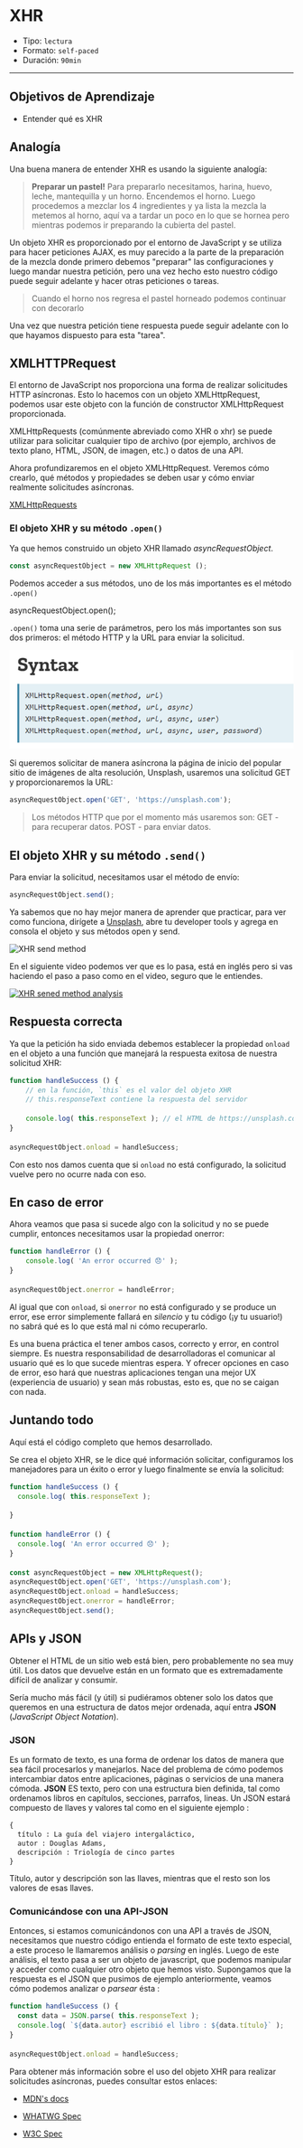 # XHR

- Tipo: `lectura`
- Formato: `self-paced`
- Duración: `90min`

***

## Objetivos de Aprendizaje

- Entender qué es XHR

## Analogía

Una buena manera de entender XHR es usando la siguiente analogía:

> **Preparar un pastel!**
> Para prepararlo necesitamos, harina, huevo, leche, mantequilla y un horno.
> Encendemos el horno. Luego procedemos a mezclar los 4 ingredientes y ya
> lista la mezcla la metemos al horno, aquí va a tardar un poco en lo que se
> hornea pero mientras podemos ir preparando la cubierta del pastel.

Un objeto XHR es proporcionado por el entorno de JavaScript y se utiliza para 
hacer peticiones AJAX, es muy parecido a la parte de la preparación de la mezcla
donde primero debemos "preparar" las configuraciones y luego mandar nuestra 
petición, pero una vez hecho esto nuestro código puede seguir adelante y hacer 
otras peticiones o tareas.

> Cuando el horno nos regresa el pastel horneado podemos continuar con
> decorarlo

Una vez que nuestra petición tiene respuesta puede seguir adelante con lo que 
hayamos dispuesto para esta "tarea".

## XMLHTTPRequest

El entorno de JavaScript nos proporciona una forma de realizar solicitudes
HTTP asíncronas. Esto lo hacemos con un objeto XMLHttpRequest, podemos usar
este objeto con la función de constructor XMLHttpRequest proporcionada.

XMLHttpRequests (comúnmente abreviado como XHR o xhr) se puede utilizar para
solicitar cualquier tipo de archivo (por ejemplo, archivos de texto plano,
HTML, JSON, de imagen, etc.) o datos de una API.

Ahora profundizaremos en el objeto XMLHttpRequest. Veremos cómo crearlo, qué
métodos y propiedades se deben usar y cómo enviar realmente solicitudes
asíncronas.

[XMLHttpRequests](https://www.youtube.com/watch?v=nz9S3uZE_dM)

### El objeto XHR y su método `.open()`

Ya que hemos construido un objeto XHR llamado _asyncRequestObject_.

```javascript
const asyncRequestObject = new XMLHttpRequest ();
```

Podemos acceder a sus métodos, uno de los más importantes es el método `.open()`

asyncRequestObject.open();

`.open()` toma una serie de parámetros, pero los más importantes son sus dos 
primeros: el método HTTP y la URL para enviar la solicitud.

![sintax-open](https://github.com/AnaSalazar/curricula-js/blob/ivandevp-06-spa/06-spa/02-asynchronous-js-request/04-xhr/sintax_open.png?raw=true)

Si queremos solicitar de manera asíncrona la página de inicio del popular sitio 
de imágenes de alta resolución, Unsplash, usaremos una solicitud GET y 
proporcionaremos la URL:

```javascript
asyncRequestObject.open('GET', 'https://unsplash.com');
```

> Los métodos HTTP que por el momento más usaremos son:
> GET - para recuperar datos.
> POST - para enviar datos.

## El objeto XHR y su método `.send()`

Para enviar la solicitud, necesitamos usar el método de envío:

```javascript
asyncRequestObject.send();
```

Ya sabemos que no hay mejor manera de aprender que practicar, para ver como
funciona, dirígete a [Unsplash](https://unsplash.com), abre tu developer tools
y agrega en consola el objeto y sus métodos open y send.

![XHR send method](https://d17h27t6h515a5.cloudfront.net/topher/2017/August/59938614_ud109-l1-send-xhr-request-1/ud109-l1-send-xhr-request-1.gif)

En el siguiente video podemos ver que es lo pasa, está en inglés pero si vas
haciendo el paso a paso como en el video, seguro que le entiendes.

[![XHR sened method analysis](https://img.youtube.com/vi/m9C0LJoWhOE/0.jpg)](https://youtu.be/m9C0LJoWhOE)

## Respuesta correcta

Ya que la petición ha sido enviada debemos establecer la propiedad `onload` en
el objeto a una función que manejará la respuesta exitosa de nuestra solicitud
XHR:

```javascript
function handleSuccess () {
    // en la función, `this` es el valor del objeto XHR
    // this.responseText contiene la respuesta del servidor

    console.log( this.responseText ); // el HTML de https://unsplash.com/
}

asyncRequestObject.onload = handleSuccess;
```

Con esto nos damos cuenta que si `onload` no está configurado, la solicitud 
vuelve pero no ocurre nada con eso.

## En caso de error

Ahora veamos que pasa si sucede algo con la solicitud y no se puede cumplir, 
entonces necesitamos usar la propiedad onerror:

```javascript
function handleError () {
    console.log( 'An error occurred 😞' );
}

asyncRequestObject.onerror = handleError;
```

Al igual que con `onload`, si `onerror` no está configurado y se produce un
error, ese error simplemente fallará en _silencio_ y tu código (¡y tu usuario!)
no sabrá qué es lo que está mal ni cómo recuperarlo.

Es una buena práctica el tener ambos casos, correcto y error, en control 
siempre. Es nuestra responsabilidad de desarrolladoras el comunicar al usuario 
qué es lo que sucede mientras espera. Y ofrecer opciones en caso de error, eso 
hará que nuestras aplicaciones tengan una mejor UX (experiencia de usuario) y 
sean más robustas, esto es, que no se caigan con nada.

## Juntando todo

Aquí está el código completo que hemos desarrollado.

Se crea el objeto XHR, se le dice qué información solicitar, configuramos los
manejadores para un éxito o error y luego finalmente se envía la solicitud:

```javascript
function handleSuccess () {
  console.log( this.responseText );

}

function handleError () {
  console.log( 'An error occurred 😞' );
}

const asyncRequestObject = new XMLHttpRequest();
asyncRequestObject.open('GET', 'https://unsplash.com');
asyncRequestObject.onload = handleSuccess;
asyncRequestObject.onerror = handleError;
asyncRequestObject.send();
```

## APIs y JSON

Obtener el HTML de un sitio web está bien, pero probablemente no sea muy útil.
Los datos que devuelve están en un formato que es extremadamente difícil de
analizar y consumir.

Sería mucho más fácil (y útil) si pudiéramos obtener solo los datos que
queremos en una estructura de datos mejor ordenada, aquí entra **JSON** 
(_JavaScript Object Notation_).

### JSON
Es un formato de texto, es una forma de ordenar los datos de manera que sea 
fácil procesarlos y manejarlos. Nace del problema de cómo podemos intercambiar
datos entre aplicaciones, páginas o servicios de una manera cómoda.
**JSON** ES texto, pero con una estructura bien definida, tal como ordenamos
libros en capítulos, secciones, parrafos, lineas. Un JSON estará compuesto de 
llaves y valores tal como en el siguiente ejemplo : 

```
{
  título : La guía del viajero intergaláctico,
  autor : Douglas Adams,
  descripción : Triología de cinco partes
}
```

Título, autor y descripción son las llaves, mientras que el resto son los 
valores de esas llaves.

### Comunicándose con una API-JSON

Entonces, si estamos comunicándonos con una API a través de JSON, necesitamos 
que nuestro código entienda el formato de este texto especial, a este proceso le
llamaremos análisis o _parsing_ en inglés. Luego de este análisis, el texto pasa
a ser un objeto de javascript, que podemos manipular y acceder como cualquier 
otro objeto que hemos visto.
Supongamos que la respuesta es el JSON que pusimos de ejemplo anteriormente, 
veamos cómo podemos analizar o _parsear_ ésta : 

```javascript
function handleSuccess () {
  const data = JSON.parse( this.responseText );
  console.log( `${data.autor} escribió el libro : ${data.título}` );
}

asyncRequestObject.onload = handleSuccess;
```

Para obtener más información sobre el uso del objeto XHR para realizar
solicitudes asíncronas, puedes consultar estos enlaces:

- [MDN's docs](https://developer.mozilla.org/en-US/docs/Web/API/XMLHttpRequest/open)

- [WHATWG Spec](https://xhr.spec.whatwg.org/)

- [W3C Spec](https://www.w3.org/TR/XMLHttpRequest/)
